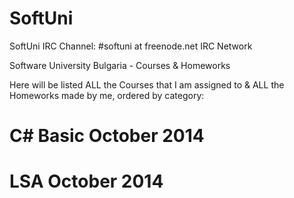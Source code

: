 SoftUni
=======

SoftUni IRC Channel: #softuni at freenode.net IRC Network

Software University Bulgaria - Courses & Homeworks

Here will be listed ALL the Courses that I am assigned to & ALL the Homeworks made by me, ordered by category:

C# Basic October 2014
=======

LSA October 2014
=======
